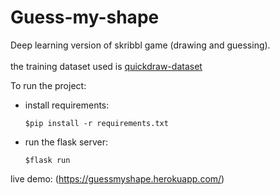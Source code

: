 # Guess-my-shape
Deep learning version of skribbl game (drawing and guessing). <br/><br/>
the training dataset used is [quickdraw-dataset](https://github.com/googlecreativelab/quickdraw-dataset) 


To run the project:

- install requirements:

   ```
  $pip install -r requirements.txt 
  ```
  
- run the flask server:
   ```
  $flask run
  ```
 
 live demo:
 (https://guessmyshape.herokuapp.com/)

